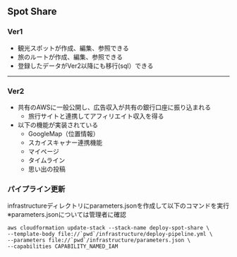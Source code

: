## Spot Share

### Ver1

- 観光スポットが作成、編集、参照できる
- 旅のルートが作成、編集、参照できる
- 登録したデータがVer2以降にも移行(sql）できる

---

### Ver2

- 共有のAWSに一般公開し、広告収入が共有の銀行口座に振り込まれる
  - 旅行サイトと連携してアフィリエイト収入を得る
- 以下の機能が実装されている
  - GoogleMap（位置情報）
  - スカイスキャナー連携機能
  - マイページ
  - タイムライン
  - 思い出の投稿

### パイプライン更新
infrastructureディレクトリにparameters.jsonを作成して以下のコマンドを実行  
※parameters.jsonについては管理者に確認

```
aws cloudformation update-stack --stack-name deploy-spot-share \
--template-body file://`pwd`/infrastructure/deploy-pipeline.yml \
--parameters file://`pwd`/infrastructure/parameters.json \
--capabilities CAPABILITY_NAMED_IAM
```